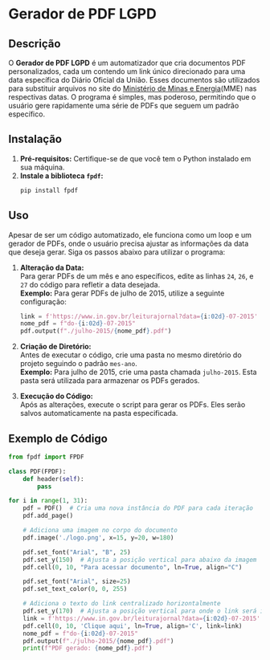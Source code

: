 # Gerador de PDF LGPD

## Descrição

O **Gerador de PDF LGPD** é um automatizador que cria documentos PDF personalizados, cada um contendo um link único direcionado para uma data específica do Diário Oficial da União. Esses documentos são utilizados para substituir arquivos no site do [Ministério de Minas e Energia](https://www.gov.br/mme/pt-br/arquivos)(MME) nas respectivas datas. O programa é simples, mas poderoso, permitindo que o usuário gere rapidamente uma série de PDFs que seguem um padrão específico.

## Instalação

1. **Pré-requisitos:** Certifique-se de que você tem o Python instalado em sua máquina.
2. **Instale a biblioteca `fpdf`:**
    ```bash
    pip install fpdf
    ```

## Uso

Apesar de ser um código automatizado, ele funciona como um loop e um gerador de PDFs, onde o usuário precisa ajustar as informações da data que deseja gerar. Siga os passos abaixo para utilizar o programa:

1. **Alteração da Data:**  
   Para gerar PDFs de um mês e ano específicos, edite as linhas `24`, `26`, e `27` do código para refletir a data desejada.  
   **Exemplo:** Para gerar PDFs de julho de 2015, utilize a seguinte configuração:
    ```python
    link = f'https://www.in.gov.br/leiturajornal?data={i:02d}-07-2015'
    nome_pdf = f"do-{i:02d}-07-2015"
    pdf.output(f"./julho-2015/{nome_pdf}.pdf")
    ```

2. **Criação de Diretório:**  
   Antes de executar o código, crie uma pasta no mesmo diretório do projeto seguindo o padrão `mes-ano`.  
   **Exemplo:** Para julho de 2015, crie uma pasta chamada `julho-2015`. Esta pasta será utilizada para armazenar os PDFs gerados.

3. **Execução do Código:**  
   Após as alterações, execute o script para gerar os PDFs. Eles serão salvos automaticamente na pasta especificada.

## Exemplo de Código

```python
from fpdf import FPDF

class PDF(FPDF):
    def header(self):
        pass  

for i in range(1, 31):
    pdf = PDF()  # Cria uma nova instância do PDF para cada iteração
    pdf.add_page()

    # Adiciona uma imagem no corpo do documento
    pdf.image('./logo.png', x=15, y=20, w=180)

    pdf.set_font("Arial", "B", 25)
    pdf.set_y(150)  # Ajusta a posição vertical para abaixo da imagem
    pdf.cell(0, 10, "Para acessar documento", ln=True, align="C")

    pdf.set_font("Arial", size=25)
    pdf.set_text_color(0, 0, 255)

    # Adiciona o texto do link centralizado horizontalmente
    pdf.set_y(170)  # Ajusta a posição vertical para onde o link será inserido
    link = f'https://www.in.gov.br/leiturajornal?data={i:02d}-07-2015'
    pdf.cell(0, 10, 'Clique aqui', ln=True, align='C', link=link)
    nome_pdf = f"do-{i:02d}-07-2015"
    pdf.output(f"./julho-2015/{nome_pdf}.pdf")
    print(f"PDF gerado: {nome_pdf}.pdf")
